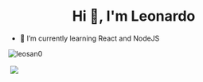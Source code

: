 <h1 align="center">Hi 👋, I'm Leonardo</h1>

- 🌱 I’m currently learning React and NodeJS

<p align="left"> <img src="https://komarev.com/ghpvc/?username=leosan0&label=Profile%20views&color=0e75b6&style=flat" alt="leosan0" /> </p>

<p>&nbsp;<img align="center" src="https://github-readme-stats.vercel.app/api/top-langs/?username=leosan0" /></p>

